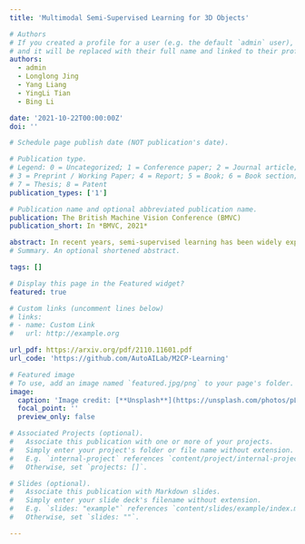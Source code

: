 ```yaml
---
title: 'Multimodal Semi-Supervised Learning for 3D Objects'

# Authors
# If you created a profile for a user (e.g. the default `admin` user), write the username (folder name) here
# and it will be replaced with their full name and linked to their profile.
authors:
  - admin
  - Longlong Jing
  - Yang Liang
  - YingLi Tian
  - Bing Li

date: '2021-10-22T00:00:00Z'
doi: ''

# Schedule page publish date (NOT publication's date).

# Publication type.
# Legend: 0 = Uncategorized; 1 = Conference paper; 2 = Journal article;
# 3 = Preprint / Working Paper; 4 = Report; 5 = Book; 6 = Book section;
# 7 = Thesis; 8 = Patent
publication_types: ['1']

# Publication name and optional abbreviated publication name.
publication: The British Machine Vision Conference (BMVC)
publication_short: In *BMVC, 2021*

abstract: In recent years, semi-supervised learning has been widely explored and shows excellent data efficiency for 2D data. There is an emerging need to improve data efficiency for 3D tasks due to the scarcity of labeled 3D data. This paper explores how the coherence of different modelities of 3D data (e.g. point cloud, image, and mesh) can be used to improve data efficiency for both 3D classification and retrieval tasks. We propose a novel multimodal semi-supervised learning framework by introducing instance-level consistency constraint and a novel multimodal contrastive prototype (M2CP) loss. The instance-level consistency enforces the network to generate consistent representations for multimodal data of the same object regardless of its modality. The M2CP maintains a multimodal prototype for each class and learns features with small intra-class variations by minimizing the feature distance of each object to its prototype while maximizing the distance to the others. Our proposed framework significantly outperforms all the state-of-the-art counterparts for both classification and retrieval tasks by a large margin on the modelNet10 and ModelNet40 datasets.
# Summary. An optional shortened abstract.

tags: []

# Display this page in the Featured widget?
featured: true

# Custom links (uncomment lines below)
# links:
# - name: Custom Link
#   url: http://example.org

url_pdf: https://arxiv.org/pdf/2110.11601.pdf
url_code: 'https://github.com/AutoAILab/M2CP-Learning'

# Featured image
# To use, add an image named `featured.jpg/png` to your page's folder.
image:
  caption: 'Image credit: [**Unsplash**](https://unsplash.com/photos/pLCdAaMFLTE)'
  focal_point: ''
  preview_only: false

# Associated Projects (optional).
#   Associate this publication with one or more of your projects.
#   Simply enter your project's folder or file name without extension.
#   E.g. `internal-project` references `content/project/internal-project/index.md`.
#   Otherwise, set `projects: []`.

# Slides (optional).
#   Associate this publication with Markdown slides.
#   Simply enter your slide deck's filename without extension.
#   E.g. `slides: "example"` references `content/slides/example/index.md`.
#   Otherwise, set `slides: ""`.

---
```


